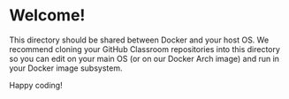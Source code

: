 # Welcome!

This directory should be shared between Docker and your host OS. We recommend cloning your GitHub Classroom repositories into this directory so you can edit on your main OS (or on our Docker Arch image) and run in your Docker image subsystem.

Happy coding!
